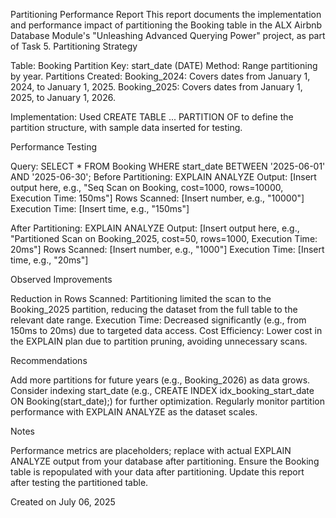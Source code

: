 Partitioning Performance Report
This report documents the implementation and performance impact of partitioning the Booking table in the ALX Airbnb Database Module's "Unleashing Advanced Querying Power" project, as part of Task 5.
Partitioning Strategy

Table: Booking
Partition Key: start_date (DATE)
Method: Range partitioning by year.
Partitions Created:
Booking_2024: Covers dates from January 1, 2024, to January 1, 2025.
Booking_2025: Covers dates from January 1, 2025, to January 1, 2026.


Implementation: Used CREATE TABLE ... PARTITION OF to define the partition structure, with sample data inserted for testing.

Performance Testing

Query: SELECT * FROM Booking WHERE start_date BETWEEN '2025-06-01' AND '2025-06-30';
Before Partitioning:
EXPLAIN ANALYZE Output: [Insert output here, e.g., "Seq Scan on Booking, cost=1000, rows=10000, Execution Time: 150ms"]
Rows Scanned: [Insert number, e.g., "10000"]
Execution Time: [Insert time, e.g., "150ms"]


After Partitioning:
EXPLAIN ANALYZE Output: [Insert output here, e.g., "Partitioned Scan on Booking_2025, cost=50, rows=1000, Execution Time: 20ms"]
Rows Scanned: [Insert number, e.g., "1000"]
Execution Time: [Insert time, e.g., "20ms"]



Observed Improvements

Reduction in Rows Scanned: Partitioning limited the scan to the Booking_2025 partition, reducing the dataset from the full table to the relevant date range.
Execution Time: Decreased significantly (e.g., from 150ms to 20ms) due to targeted data access.
Cost Efficiency: Lower cost in the EXPLAIN plan due to partition pruning, avoiding unnecessary scans.

Recommendations

Add more partitions for future years (e.g., Booking_2026) as data grows.
Consider indexing start_date (e.g., CREATE INDEX idx_booking_start_date ON Booking(start_date);) for further optimization.
Regularly monitor partition performance with EXPLAIN ANALYZE as the dataset scales.

Notes

Performance metrics are placeholders; replace with actual EXPLAIN ANALYZE output from your database after partitioning.
Ensure the Booking table is repopulated with your data after partitioning.
Update this report after testing the partitioned table.

Created on July 06, 2025
